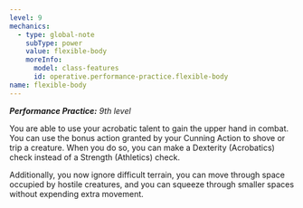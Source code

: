 ```yaml
---
level: 9
mechanics:
  - type: global-note
    subType: power
    value: flexible-body
    moreInfo:
      model: class-features
      id: operative.performance-practice.flexible-body
name: flexible-body
---
```

_**Performance Practice:** 9th level_
You are able to use your acrobatic talent to gain the upper hand in combat. You can use the bonus action granted by your Cunning Action to shove or trip a creature. When you do so, you can make a Dexterity (Acrobatics) check instead of a Strength (Athletics) check. 
Additionally, you now ignore difficult terrain, you can move through space occupied by hostile creatures, and you can squeeze through smaller spaces without expending extra movement.